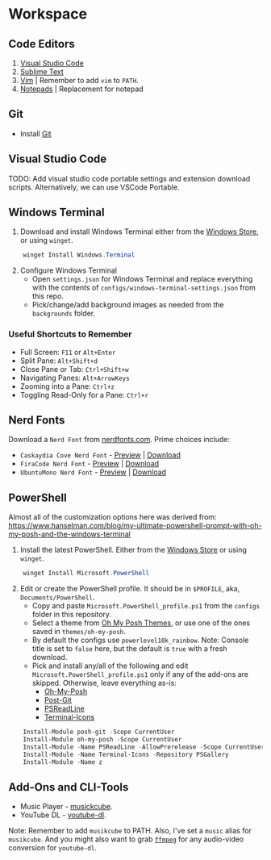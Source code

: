 # Workspace
## Code Editors
1. [Visual Studio Code](https://code.visualstudio.com/)
1. [Sublime Text](https://www.sublimetext.com/)
1. [Vim](https://www.vim.org/download.php) | Remember to add `vim` to `PATH`.
1. [Notepads](https://github.com/JasonStein/Notepads) | Replacement for notepad



## Git
* Install [Git](https://git-scm.com/downloads)



## Visual Studio Code
TODO: Add visual studio code portable settings and extension download scripts.
Alternatively, we can use VSCode Portable.



## Windows Terminal
1. Download and install Windows Terminal either from
the [Windows Store]((https://aka.ms/terminal)), or using `winget`.

```PowerShell
    winget Install Windows.Terminal
```

2. Configure Windows Terminal
    * Open `settings.json` for Windows Terminal and replace everything with the
    contents of `configs/windows-terminal-settings.json` from this repo.
    * Pick/change/add background images as needed from the `backgrounds` folder.


### Useful Shortcuts to Remember
* Full Screen: `F11` or `Alt+Enter`
* Split Pane: `Alt+Shift+d`
* Close Pane or Tab: `Ctrl+Shift+w`
* Navigating Panes: `Alt+ArrowKeys`
* Zooming into a Pane: `Ctrl+z`
* Toggling Read-Only for a Pane: `Ctrl+r`



## Nerd Fonts
Download a `Nerd Font` from
[nerdfonts.com](https://www.nerdfonts.com/font-downloads). Prime choices include:
* `Caskaydia Cove Nerd Font` -
[Preview](https://www.programmingfonts.org/#cascadia-code) |
[Download](https://github.com/ryanoasis/nerd-fonts/releases/download/v2.1.0/CascadiaCode.zip)
* `FiraCode Nerd Font` -
[Preview](https://www.programmingfonts.org/#firacode) |
[Download](https://github.com/ryanoasis/nerd-fonts/releases/download/v2.1.0/FiraCode.zip)
* `UbuntuMono Nerd Font` -
[Preview](https://www.programmingfonts.org/#ubuntu) |
[Download](https://github.com/ryanoasis/nerd-fonts/releases/download/v2.1.0/UbuntuMono.zip)



## PowerShell
Almost all of the customization options here was derived from:
https://www.hanselman.com/blog/my-ultimate-powershell-prompt-with-oh-my-posh-and-the-windows-terminal


1. Install the latest PowerShell. Either from the
[Windows Store](https://www.microsoft.com/store/apps/9MZ1SNWT0N5D) or using
`winget`.

```PowerShell
    winget Install Microsoft.PowerShell
```

2. Edit or create the PowerShell profile. It should be in `$PROFILE`, aka,
`Documents/PowerShell`.
    * Copy and paste `Microsoft.PowerShell_profile.ps1` from the `configs` folder
    in this repository.
    * Select a theme from [Oh My Posh Themes](https://ohmyposh.dev/docs/themes),
    or use one of the ones saved in `themes/oh-my-posh`.
    * By default the configs use `powerlevel10k_rainbow`. Note: Console title is
    set to `false` here, but the default is `true` with a fresh download.
    * Pick and install any/all of the following and edit
    `Microsoft.PowerShell_profile.ps1` only if any of the add-ons are skipped.
    Otherwise, leave everything as-is:
        * [Oh-My-Posh](https://ohmyposh.dev/docs/windows)
        * [Post-Git](https://github.com/dahlbyk/posh-git)
        * [PSReadLine](https://github.com/PowerShell/PSReadLine)
        * [Terminal-Icons](https://github.com/devblackops/Terminal-Icons)

```PowerShell
    Install-Module posh-git -Scope CurrentUser
    Install-Module oh-my-posh -Scope CurrentUser
    Install-Module -Name PSReadLine -AllowPrerelease -Scope CurrentUser -Force -SkipPublisherCheck
    Install-Module -Name Terminal-Icons -Repository PSGallery
    Install-Module -Name z
```



## Add-Ons and CLI-Tools
* Music Player - [musickcube](https://github.com/clangen/musikcube/).
* YouTube DL - [youtube-dl](https://github.com/ytdl-org/youtube-dl).

Note: Remember to add `musikcube` to PATH. Also, I've set a `music` alias for
`musikcube`. And you might also want to grab [`ffmpeg`](https://www.ffmpeg.org/)
for any audio-video conversion for `youtube-dl`.
